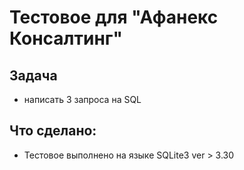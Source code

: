# Тестовое для "Афанекс Консалтинг"

## Задача
- написать 3 запроса на SQL

## Что сделано:

- Тестовое выполнено на языке SQLite3 ver > 3.30
